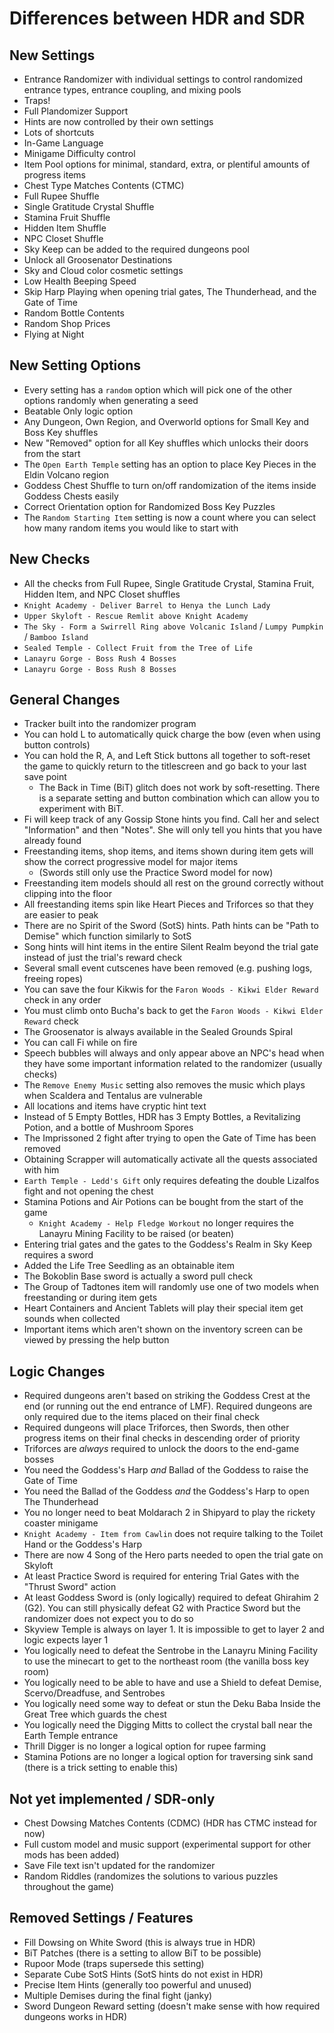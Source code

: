 # Differences between HDR and SDR

## New Settings
* Entrance Randomizer with individual settings to control randomized entrance types, entrance
coupling, and mixing pools
* Traps!
* Full Plandomizer Support
* Hints are now controlled by their own settings
* Lots of shortcuts
* In-Game Language
* Minigame Difficulty control
* Item Pool options for minimal, standard, extra, or plentiful amounts of progress items
* Chest Type Matches Contents (CTMC)
* Full Rupee Shuffle
* Single Gratitude Crystal Shuffle
* Stamina Fruit Shuffle
* Hidden Item Shuffle
* NPC Closet Shuffle
* Sky Keep can be added to the required dungeons pool
* Unlock all Groosenator Destinations
* Sky and Cloud color cosmetic settings
* Low Health Beeping Speed
* Skip Harp Playing when opening trial gates, The Thunderhead, and the Gate of Time
* Random Bottle Contents
* Random Shop Prices
* Flying at Night

## New Setting Options
* Every setting has a `random` option which will pick one of the other options randomly when
generating a seed
* Beatable Only logic option
* Any Dungeon, Own Region, and Overworld options for Small Key and Boss Key shuffles
* New "Removed" option for all Key shuffles which unlocks their doors from the start
* The `Open Earth Temple` setting has an option to place Key Pieces in the Eldin Volcano region
* Goddess Chest Shuffle to turn on/off randomization of the items inside Goddess Chests easily
* Correct Orientation option for Randomized Boss Key Puzzles
* The `Random Starting Item` setting is now a count where you can select how many random items you
would like to start with

## New Checks
* All the checks from Full Rupee, Single Gratitude Crystal, Stamina Fruit, Hidden Item, and NPC
Closet shuffles
* `Knight Academy - Deliver Barrel to Henya the Lunch Lady`
* `Upper Skyloft - Rescue Remlit above Knight Academy`
* `The Sky - Form a Swirrell Ring above Volcanic Island` / `Lumpy Pumpkin` / `Bamboo Island`
* `Sealed Temple - Collect Fruit from the Tree of Life`
* `Lanayru Gorge - Boss Rush 4 Bosses`
* `Lanayru Gorge - Boss Rush 8 Bosses`

## General Changes
* Tracker built into the randomizer program
* You can hold L to automatically quick charge the bow (even when using button controls)
* You can hold the R, A, and Left Stick buttons all together to soft-reset the game to quickly
return to the titlescreen and go back to your last save point
  * The Back in Time (BiT) glitch does not work by soft-resetting. There is a separate setting
    and button combination which can allow you to experiment with BiT.
* Fi will keep track of any Gossip Stone hints you find. Call her and select "Information" and
then "Notes". She will only tell you hints that you have already found
* Freestanding items, shop items, and items shown during item gets will show the correct progressive model for major items
  * (Swords still only use the Practice Sword model for now)
* Freestanding item models should all rest on the ground correctly without clipping into the floor
* All freestanding items spin like Heart Pieces and Triforces so that they are easier to peak
* There are no Spirit of the Sword (SotS) hints. Path hints can be "Path to Demise" which function
similarly to SotS
* Song hints will hint items in the entire Silent Realm beyond the trial gate instead of just the
trial's reward check
* Several small event cutscenes have been removed (e.g. pushing logs, freeing ropes)
* You can save the four Kikwis for the `Faron Woods - Kikwi Elder Reward` check in any order
* You must climb onto Bucha's back to get the `Faron Woods - Kikwi Elder Reward` check
* The Groosenator is always available in the Sealed Grounds Spiral
* You can call Fi while on fire
* Speech bubbles will always and only appear above an NPC's head when they have some important
information related to the randomizer (usually checks)
* The `Remove Enemy Music` setting also removes the music which plays when Scaldera and Tentalus
are vulnerable
* All locations and items have cryptic hint text
* Instead of 5 Empty Bottles, HDR has 3 Empty Bottles, a Revitalizing Potion, and a bottle of
Mushroom Spores
* The Imprissoned 2 fight after trying to open the Gate of Time has been removed
* Obtaining Scrapper will automatically activate all the quests associated with him
* `Earth Temple - Ledd's Gift` only requires defeating the double Lizalfos fight and not opening
the chest
* Stamina Potions and Air Potions can be bought from the start of the game
  * `Knight Academy - Help Fledge Workout` no longer requires the Lanayru Mining Facility to be raised (or beaten)
* Entering trial gates and the gates to the Goddess's Realm in Sky Keep requires a sword
* Added the Life Tree Seedling as an obtainable item
* The Bokoblin Base sword is actually a sword pull check
* The Group of Tadtones item will randomly use one of two models when freestanding or during item gets
* Heart Containers and Ancient Tablets will play their special item get sounds when collected
* Important items which aren't shown on the inventory screen can be viewed by pressing the help button

## Logic Changes
* Required dungeons aren't based on striking the Goddess Crest at the end (or running out the end
entrance of LMF). Required dungeons are only required due to the items placed on their final check
* Required dungeons will place Triforces, then Swords, then other progress items on their final
checks in descending order of priority
* Triforces are *always* required to unlock the doors to the end-game bosses
* You need the Goddess's Harp *and* Ballad of the Goddess to raise the Gate of Time
* You need the Ballad of the Goddess *and* the Goddess's Harp to open The Thunderhead
* You no longer need to beat Moldarach 2 in Shipyard to play the rickety coaster minigame
* `Knight Academy - Item from Cawlin` does not require talking to the Toilet Hand or the Goddess's
Harp
* There are now 4 Song of the Hero parts needed to open the trial gate on Skyloft
* At least Practice Sword is required for entering Trial Gates with the "Thrust Sword" action
* At least Goddess Sword is (only logically) required to defeat Ghirahim 2 (G2). You can still
physically defeat G2 with Practice Sword but the randomizer does not expect you to do so
* Skyview Temple is always on layer 1. It is impossible to get to layer 2 and logic expects layer 1
* You logically need to defeat the Sentrobe in the Lanayru Mining Facility to use the minecart to
get to the northeast room (the vanilla boss key room)
* You logically need to be able to have and use a Shield to defeat Demise, Scervo/Dreadfuse, and
Sentrobes
* You logically need some way to defeat or stun the Deku Baba Inside the Great Tree which guards
the chest
* You logically need the Digging Mitts to collect the crystal ball near the Earth Temple entrance
* Thrill Digger is no longer a logical option for rupee farming
* Stamina Potions are no longer a logical option for traversing sink sand (there is a trick setting to enable this)

## Not yet implemented / SDR-only
* Chest Dowsing Matches Contents (CDMC) (HDR has CTMC instead for now)
* Full custom model and music support (experimental support for other mods has been added)
* Save File text isn't updated for the randomizer
* Random Riddles (randomizes the solutions to various puzzles throughout the game)

## Removed Settings / Features
* Fill Dowsing on White Sword (this is always true in HDR)
* BiT Patches (there is a setting to allow BiT to be possible)
* Rupoor Mode (traps supersede this setting)
* Separate Cube SotS Hints (SotS hints do not exist in HDR)
* Precise Item Hints (generally too powerful and unused)
* Multiple Demises during the final fight (janky)
* Sword Dungeon Reward setting (doesn't make sense with how required dungeons works in HDR)

